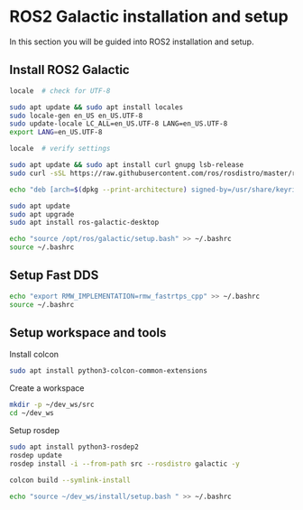 # ROS2 Galactic installation and setup

In this section you will be guided into ROS2 installation and setup.

## Install ROS2 Galactic
```bash
locale  # check for UTF-8

sudo apt update && sudo apt install locales
sudo locale-gen en_US en_US.UTF-8
sudo update-locale LC_ALL=en_US.UTF-8 LANG=en_US.UTF-8
export LANG=en_US.UTF-8

locale  # verify settings
```

```bash
sudo apt update && sudo apt install curl gnupg lsb-release
sudo curl -sSL https://raw.githubusercontent.com/ros/rosdistro/master/ros.key -o /usr/share/keyrings/ros-archive-keyring.gpg
```

```bash
echo "deb [arch=$(dpkg --print-architecture) signed-by=/usr/share/keyrings/ros-archive-keyring.gpg] http://packages.ros.org/ros2/ubuntu $(source /etc/os-release && echo $UBUNTU_CODENAME) main" | sudo tee /etc/apt/sources.list.d/ros2.list > /dev/null
```

```bash
sudo apt update
sudo apt upgrade
sudo apt install ros-galactic-desktop
```

```bash
echo "source /opt/ros/galactic/setup.bash" >> ~/.bashrc
source ~/.bashrc
```

## Setup Fast DDS
```bash
echo "export RMW_IMPLEMENTATION=rmw_fastrtps_cpp" >> ~/.bashrc
source ~/.bashrc
```

## Setup workspace and tools

Install colcon

```bash
sudo apt install python3-colcon-common-extensions
```


Create a workspace

```bash
mkdir -p ~/dev_ws/src
cd ~/dev_ws
```

Setup rosdep

```bash
sudo apt install python3-rosdep2
rosdep update
rosdep install -i --from-path src --rosdistro galactic -y
```

```bash
colcon build --symlink-install

echo "source ~/dev_ws/install/setup.bash " >> ~/.bashrc
```
